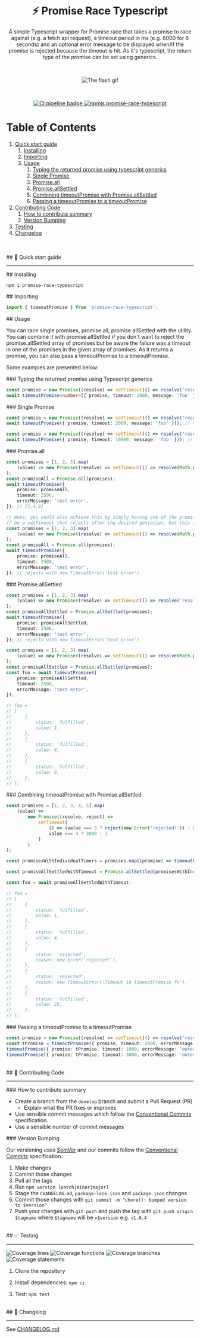 <div align="center">
    <h1>⚡ Promise Race Typescript </h1>
</div>

<p align="center">
    A simple Typescript wrapper for Promise.race that takes a promise to race against (e.g. a fetch api request), a timeout period in ms (e.g. 6000 for 6 seconds) and an optional error message 
    to be displayed when/if the promise is rejected because the timeout is hit. As it's typescript, the return type of the promise can be set using generics. 
</p>

<br/>
<p align="center">
    <img src="https://raw.githubusercontent.com/LaurenceStokes/timeout-promise/main/readme-gif.gif" alt="The flash gif" />
</p>

<br />

<p align="center">
    <a href="https://github.com/LaurenceStokes/timeout-promise/actions/workflows/validate.yml" target="_blank">
        <img src="https://github.com/LaurenceStokes/timeout-promise/actions/workflows/validate.yml/badge.svg" alt="CI pipeline badge" />
    </a>
    <a href="https://www.npmjs.com/package/promise-race-typescript" target="_blank">
        <img src="https://img.shields.io/npm/v/promise-race-typescript.svg" alt="npmjs promise-race-typescript" />
    </a>
</p>

# Table of Contents

1. [Quick start guide](#id-section1)
    1. [Installing](#id-section1-1)
    2. [Importing](#id-section1-2)
    3. [Usage](#id-section1-3)
        1. [Typing the returned promise using typescript generics](#id-section1-3-1)
        2. [Single Promise](#id-section1-3-2)
        3. [Promise.all](#id-section1-3-3)
        4. [Promise.allSettled](#id-section1-3-4)
        5. [Combining timeoutPromise with Promise.allSettled](#id-section1-3-5)
        6. [Passing a timeoutPromise to a timeoutPromise](#id-section1-3-6)
2. [Contributing Code](#id-section2)
    1. [How to contribute summary](#id-section2-1)
    2. [Version Bumping](#id-section2-2)
3. [Testing](#id-section3)
4. [Changelog](#id-section4)

<br />
<br />

<div id='id-section1'></div>
## 🚀 Quick start guide

<hr />

<div id='id-section1-1'></div>
## Installing

```
npm i promise-race-typescript
```

<div id='id-section1-2'></div>
## Importing

```ts
import { timeoutPromise } from 'promise-race-typescript';
```

<div id='id-section1-3'></div>
## Usage

You can race single promises, promise.all, promise.allSettled with the utility. You can combine it with promise.allSettled
if you don't want to reject the promise.allSettled array of promises but be aware the failure was a timeout in one of the promises in the given array of promises.
As it returns a promise, you can also pass a timeoutPromise to a timeoutPromise.

Some examples are presented below:

<div id='id-section1-3-1'></div>
### Typing the returned promise using Typescript generics

```ts
const promise = new Promise((resolve) => setTimeout(() => resolve('resolved'), 3000)) as Promise<string>;
await timeoutPromise<number>({ promise, timeout: 2000, message: 'foo' })); // compile time error (Promise<number> cannot be assigned to type Promise<string>)
```

<div id='id-section1-3-2'></div>
### Single Promise

```ts
const promise = new Promise((resolve) => setTimeout(() => resolve('resolved'), 3000));
await timeoutPromise({ promise, timeout: 2000, message: 'foo' })); // rejects with new TimeoutError('foo')

const promise = new Promise((resolve) => setTimeout(() => resolve('resolved'), 3000));
await timeoutPromise({ promise, timeout: 10000, message: 'foo' })); // resolves with 'resolved'
```

<div id='id-section1-3-3'></div>
### Promise.all

```ts
const promises = [1, 2, 3].map(
    (value) => new Promise((resolve) => setTimeout(() => resolve(Math.pow(value, 2)), value))
);
const promiseAll = Promise.all(promises);
await timeoutPromise({
    promise: promiseAll,
    timeout: 2500,
    errorMessage: 'test error',
}); // [1,4,9]

// Note, you could also achieve this by simply having one of the promises in the promise.all array of promises
// be a setTimeout that rejects after the desired gestation, but this is arguably an easier to read solution.
const promises = [1, 2, 3].map(
    (value) => new Promise((resolve) => setTimeout(() => resolve(Math.pow(value, 2)), value * 1000))
);
const promiseAll = Promise.all(promises);
await timeoutPromise({
    promise: promiseAll,
    timeout: 2500,
    errorMessage: 'test error',
}); // rejects with new TimeoutError('test error')
```

<div id='id-section1-3-4'></div>
### Promise.allSettled

```ts
const promises = [1, 2, 3].map(
    (value) => new Promise((resolve) => setTimeout(() => resolve('resolved'), value * 1000))
);
const promiseAllSettled = Promise.allSettled(promises);
await timeoutPromise({
    promise: promiseAllSettled,
    timeout: 2500,
    errorMessage: 'test error',
}); // rejects with new TimeoutError('test error')

const promises = [1, 2, 3].map(
    (value) => new Promise((resolve) => setTimeout(() => resolve(Math.pow(value, 2)), value))
);
const promiseAllSettled = Promise.allSettled(promises);
const foo = await timeoutPromise({
    promise: promiseAllSettled,
    timeout: 2500,
    errorMessage: 'test error',
});

// foo =
// [
//     {
//         status: 'fulfilled',
//         value: 1,
//     },
//     {
//         status: 'fulfilled',
//         value: 4,
//     },
//     {
//         status: 'fulfilled',
//         value: 9,
//     },
// ];
```

<div id='id-section1-3-5'></div>
### Combining timeoutPromise with Promise.allSettled

```ts
const promises = [1, 2, 3, 4, 5].map(
    (value) =>
        new Promise((resolve, reject) =>
            setTimeout(
                () => (value === 3 ? reject(new Error('rejected!')) : resolve(Math.pow(value, 2))),
                value === 4 ? 3000 : 1
            )
        )
);

const promisesWithIndividualTimers = promises.map((promise) => timeoutPromise({ promise, timeout: 2500 }));

const promiseAllSettledWithTimeout = Promise.allSettled(promisesWithIndividualTimers);

const foo = await promiseAllSettledWithTimeout;

// foo =
// [
//     {
//         status: 'fulfilled',
//         value: 1,
//     },
//     {
//         status: 'fulfilled',
//         value: 4,
//     },
//     {
//         status: 'rejected',
//         reason: new Error('rejected!'),
//     },
//     {
//         status: 'rejected',
//         reason: new TimeoutError('Timeout in timeoutPromise fn'),
//     },
//     {
//         status: 'fulfilled',
//         value: 25,
//     },
// ];
```

<div id='id-section1-3-6'></div>
### Passing a timeoutPromise to a timeoutPromise

```ts
const promise = new Promise((resolve) => setTimeout(() => resolve('resolved'), 3000));
const tPromise = timeoutPromise({ promise, timeout: 2000, errorMessage: 'inner timeout promise' });
timeoutPromise({ promise: tPromise, timeout: 1000, errorMessage: 'outer timeout promise' }); // rejects with new TimeoutError('outer timeout promise')
timeoutPromise({ promise: tPromise, timeout: 3000, errorMessage: 'outer timeout promise' }); // rejects with new TimeoutError('innner timeout promise')
```

<br />
<div id='id-section2'></div>
## 📝 Contributing Code

<hr />

<div id='id-section2-1'></div>
### How to contribute summary

-   Create a branch from the `develop` branch and submit a Pull Request (PR)
    -   Explain what the PR fixes or improves
-   Use sensible commit messages which follow the [Conventional Commits](https://www.conventionalcommits.org/en/v1.0.0/#summary) specification.
-   Use a sensible number of commit messages

<div id='id-section2-2'></div>
### Version Bumping

Our versioning uses [SemVer](https://semver.org/) and our commits follow the [Conventional Commits](https://www.conventionalcommits.org/en/about/) specification.

1. Make changes
2. Commit those changes
3. Pull all the tags
4. Run `npm version [patch|minor|major]`
5. Stage the `CHANGELOG.md`, `package-lock.json` and `package.json` changes
6. Commit those changes with `git commit -m "chore(): bumped version to $version"`
7. Push your changes with `git push` and push the tag with `git push origin $tagname` where `$tagname` will be `v$version` e.g. `v1.0.4`

<br />

<div id='id-section3'></div>
## ✅ Testing

<hr />

![Coverage lines](https://raw.githubusercontent.com/LaurenceStokes/timeout-promise/main/badges/badge-lines.svg)
![Coverage functions](https://raw.githubusercontent.com/LaurenceStokes/timeout-promise/main/badges/badge-functions.svg)
![Coverage branches](https://raw.githubusercontent.com/LaurenceStokes/timeout-promise/main/badges/badge-branches.svg)
![Coverage statements](https://raw.githubusercontent.com/LaurenceStokes/timeout-promise/main/badges/badge-statements.svg)

1. Clone the repository

2. Install dependencies: `npm ci`

3. Test: `npm test`

<br />

<div id='id-section4'></div>
## 📘 Changelog

<hr />

See [CHANGELOG.md](https://github.com/LaurenceStokes/timeout-promise/blob/main/CHANGELOG.md)

<br />
